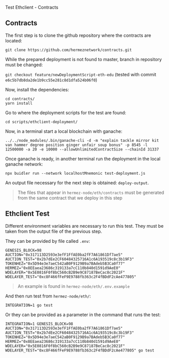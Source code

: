  Test Ethclient - Contracts

## Contracts

The first step is to clone the github repository where the contracts are located:

`git clone https://github.com/hermeznetwork/contracts.git`

While the prepared deployment is not found to master, branch in repository must be changed:

`git checkout feature/newDeploymentScript-eth-edu` (tested with commit `e6c5b7db8da2de1b9cc55e281c8d1dfa524b06f0`)

Now, install the dependencies:

```
cd contracts/
yarn install
```

Go to where the deployment scripts for the test are found:

`cd scripts/ethclient-deployment/`

Now, in a terminal start a local blockchain with ganache:
```
../../node_modules/.bin/ganache-cli -d -m "explain tackle mirror kit van hammer degree position ginger unfair soup bonus" -p 8545 -l 12500000 -a 20 -e 10000 --allowUnlimitedContractSize --chainId 31337
```
Once ganache is ready, in another terminal run the deployment in the local ganache network:
```
npx buidler run --network localhostMnemonic test-deployment.js
```

An output file necessary for the next step is obtained: `deploy-output`.

> The files that appear in `hermez-node/eth/contracts` must be generated from the same contract that we deploy in this step

## Ethclient Test

Different environment variables are necessary to run this test.
They must be taken from the output file of the previous step.

They can be provided by file called `.env`:

```
GENESIS_BLOCK=98
AUCTION="0x317113D2593e3efF1FfAE0ba2fF7A61861Df7ae5"
AUCTION_TEST="0x2b7dEe2CF60484325716A1c6A193519c8c3b19F3"
TOKENHEZ="0x5D94e3e7aeC542aB0F9129B9a7BAdeb5B3Ca0f77"
HERMEZ="0x8EEaea23686c319133a7cC110b840d1591d9AeE0"
WDELAYER="0x5E0816F0f8bC560cB2B9e9C87187BeCac8c2021F"
WDELAYER_TEST="0xc8F466fFeF9E9788fb363c2F4fBDdF2cAe477805"
```

> An example is found in `hermez-node/eth/.env.example`

And then run test from `hermez-node/eth/`:

`INTEGRATION=1 go test`

Or they can be provided as a parameter in the command that runs the test:

`INTEGRATION=1 GENESIS_BLOCK=98 AUCTION="0x317113D2593e3efF1FfAE0ba2fF7A61861Df7ae5" AUCTION_TEST="0x2b7dEe2CF60484325716A1c6A193519c8c3b19F3" TOKENHEZ="0x5D94e3e7aeC542aB0F9129B9a7BAdeb5B3Ca0f77" HERMEZ="0x8EEaea23686c319133a7cC110b840d1591d9AeE0" WDELAYER="0x5E0816F0f8bC560cB2B9e9C87187BeCac8c2021F" WDELAYER_TEST="0xc8F466fFeF9E9788fb363c2F4fBDdF2cAe477805" go test`
